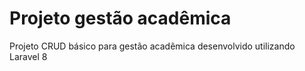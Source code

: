 # Projeto gestão acadêmica
Projeto CRUD básico para gestão acadêmica desenvolvido utilizando Laravel 8
